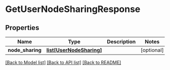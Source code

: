 # GetUserNodeSharingResponse

## Properties
Name | Type | Description | Notes
------------ | ------------- | ------------- | -------------
**node_sharing** | [**list[UserNodeSharing]**](UserNodeSharing.md) |  | [optional] 

[[Back to Model list]](../README.md#documentation-for-models) [[Back to API list]](../README.md#documentation-for-api-endpoints) [[Back to README]](../README.md)

